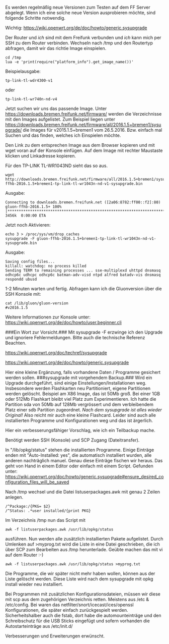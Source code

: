 Es werden regelmäßig neue Versionen zum Testen auf dem FF Server abgelegt.
Wenn ich eine solche neue Version ausprobieren möchte, sind folgende Schritte notwendig.

Wichtig: https://wiki.openwrt.org/de/doc/howto/generic.sysupgrade

Der Router und _ich_ sind mit dem Freifunk verbunden und _ich_ kann mich per SSH zu dem Router verbinden. Wechseln nach /tmp und den Routertyp abfragen, damit wir das richtie Image einspielen.

~~~
cd /tmp
lua -e 'print(require("platform_info").get_image_name())'
~~~

Beispielausgabe:
~~~
tp-link-tl-wdr4300-v1
~~~
oder
~~~
tp-link-tl-wr740n-nd-v4
~~~
Jetzt suchen wir uns das passende Image.
Unter https://downloads.bremen.freifunk.net/firmware/ werden die Verzeichnisse mit den Images aufgelistet.
Zum Beispiel liegen unter https://downloads.bremen.freifunk.net/firmware/all/2016.1.5+bremen1/sysupgrade/
die Images für v2015.1.5+bremen1 vom 26.5.2016. Bzw. einfach mal Suchen und das finden, welches ich Einspielen möchte.

Den Link zu dem entsprechen Image aus dem Browser kopieren und mit wget voran auf der Konsole einfügen. Auf dem Image mit rechter Maustaste klicken und Linkadresse kopieren.

Für den TP-LINK TL-WR1043ND sieht das so aus.
~~~
wget http://downloads.bremen.freifunk.net/firmware/all/2016.1.5+bremen1/sysupgrade/gluon-ffhb-2016.1.5+bremen1-tp-link-tl-wr1043n-nd-v1-sysupgrade.bin
~~~
Ausgabe:
~~~
Connecting to downloads.bremen.freifunk.net ([2a06:8782:ff00::f2]:80)
gluon-ffhb-2016.1.5+ 100% |********************************************************************************|  3456k  0:00:00 ETA
~~~
Jetzt noch Aktivieren:
~~~
echo 3 > /proc/sys/vm/drop_caches
sysupgrade -F gluon-ffhb-2016.1.5+bremen1-tp-link-tl-wr1043n-nd-v1-sysupgrade.bin
~~~
Ausgabe:
~~~
Saving config files...
killall: watchdog: no process killed
Sending TERM to remaining processes ... sse-multiplexd uhttpd dnsmasq odhcp6c udhcpc odhcp6c batman-adv-visd ntpd alfred batadv-vis dnsmasq respondd ubusd
~~~
1-2 Minuten warten und fertig. Abfragen kann ich die Gluonversion über die SSH Konsole mit:
~~~
cat /lib/gluon/gluon-version
#v2016.1.5
~~~

Weitere Informationen zur Konsole unter:
https://wiki.openwrt.org/de/doc/howto/user.beginner.cli

###Ein Wort zur Vorsicht.###
Mit sysupgrade -F erzwinge ich den Upgrade und ignoriere Fehlermeldungen. Bitte auch die technische Referenz Beachten.

https://wiki.openwrt.org/doc/techref/sysupgrade

https://wiki.openwrt.org/de/doc/howto/generic.sysupgrade

Hier eine kleine Ergänzung, falls vorhandene Daten / Programme gesichert werden sollen. 
###sysupgrade mit vorgehendem Backup.###
Wird ein Upgrade durchgeführt, sind einige Einstellungen/Installationen weg.
Insbesondere werden Flashkarten neu Partitioniert, eigene Partitionen werden gelöscht. Beispiel am X86 Image, das ist 50Mb groß. Bei einer 1GB oder 512Mb Flashkart bleibt viel Platz zum Experimentieren. Ich hatte die Partition sda von 50Mb auf 128Mb vergrössert und dem verbleibendem Platz einer sdb Partition zugeordnet.
_Nach dem sysupgrade ist alles wieder Original!_
Also reicht mir auch eine kleine Flashcard. Leider sind auch alle installierten Programme und Konfigurationen weg und das ist ärgerlich.

Hier ein verbesserungsfähiger Vorschlag, wie ich ein Teilbackup mache.

Benötigt werden SSH (Konsole) und SCP Zugang (Dateitransfer).

In "/lib/opkg/status" stehen die installierten Programme. Einige Einträge enden mit "Auto-Installed: yes", die automatisch installiert wurden, alle anderen nachträglich manuel. Genau diese Einträge fischen wir heraus. Das geht von Hand in einem Editor oder einfach mit einem Script.
Gefunden unter: https://wiki.openwrt.org/doc/howto/generic.sysupgrade#ensure_desired_configuration_files_will_be_saved

Nach /tmp wechsel und die Datei listuserpackages.awk mit genau 2 Zeilen anlegen.
~~~
/^Package:/{PKG= $2}
/^Status: .*user installed/{print PKG}
~~~
Im Verzeichnis /tmp nun das Script mit 
~~~
awk -f listuserpackages.awk /usr/lib/opkg/status
~~~
ausführen. Nun werden alle zusätzlich installierten Pakete aufgelistet. Durch Umlenken auf >myprog.txt wird die Liste in eine Datei geschrieben, die ich über SCP zum Bearbeiten aus /tmp herunterlade. Geübte machen das mit vi auf dem Router :-)
~~~
awk -f listuserpackages.awk /usr/lib/opkg/status >myprog.txt
~~~
Die Programme, die wir später nicht mehr haben wollen, können aus der Liste gelöscht werden. Diese Liste wird nach dem sysupgrade mit opkg install <programme> wieder neu installiert.

Bei Programmen mit zusätzlichen Konfigurationsdateien, müssen wir diese mit scp aus dem zugehörigen Verzeichnis retten. Meistens aus /etc & /etc/config. Bei waren das netfilter/snort/icecast/ices/openssl Konfigurationen, die später einfach zurückgespielt werden. Sicherheitshalber auch die fstab, dort habe die automounteinträge und den Schreibschutz für die USB Sticks eingefügt und sofern vorhanden die Autostarteinträge aus /etc/init.d/

Verbesserungen und Erweiterungen erwünscht.

